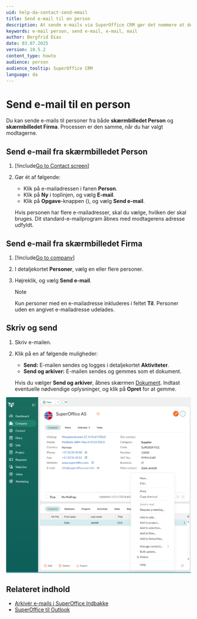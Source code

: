 ```yaml
---
uid: help-da-contact-send-email
title: Send e-mail til en person
description: At sende e-mails via SuperOffice CRM gør det nemmere at dele og gemme al din kundekommunikation ét sted.
keywords: e-mail person, send e-mail, e-mail, mail
author: Bergfrid Dias
date: 03.07.2025
version: 10.5.2
content_type: howto
audience: person
audience_tooltip: SuperOffice CRM
language: da
---
```


# Send e-mail til en person

Du kan sende e-mails til personer fra både **skærmbilledet Person** og **skærmbilledet Firma**. Processen er den samme, når du har valgt modtagerne.

## Send e-mail fra skærmbilledet Person

1. [!include[Go to Contact screen](../../learn/includes/goto-contact.md)]

1. Gør ét af følgende:
    * Klik på e-mailadressen i fanen **Person**.
    * Klik på **Ny** i toplinjen, og vælg **E-mail**.
    * Klik på **Opgave**-knappen (<i class="ph ph-dots-three-circle-vertical" aria-hidden="true"></i>), og vælg **Send e-mail**.

    Hvis personen har flere e-mailadresser, skal du vælge, hvilken der skal bruges. Dit standard-e-mailprogram åbnes med modtagerens adresse udfyldt.

## Send e-mail fra skærmbilledet Firma

1. [!include[Go to company](../../learn/includes/goto-company.md)]

1. I detaljekortet **Personer**, vælg en eller flere personer.

1. Højreklik, og vælg **Send e-mail**.

    > [!NOTE]
    > Kun personer med en e-mailadresse inkluderes i feltet **Til**. Personer uden en angivet e-mailadresse udelades.

## Skriv og send

1. Skriv e-mailen.

2. Klik på en af følgende muligheder:

    * **Send:** E-mailen sendes og logges i detaljekortet **Aktiviteter**.
    * **Send og arkiver:** E-mailen sendes og gemmes som et dokument.

    Hvis du vælger **Send og arkiver**, åbnes skærmen [Dokument][1]. Indtast eventuelle nødvendige oplysninger, og klik på **Opret** for at gemme.

![Find personen, højreklik, og vælg Send e-mail -screenshot][img2]

## Relateret indhold

* [Arkivér e-mails i SuperOffice Indbakke][2]
* [SuperOffice til Outlook][3]

<!-- Referenced links -->
[1]: ../../document/learn/create.md#fields
[2]: ../../email/inbox/learn/archive.md
[3]: ../../../../integrations/superoffice-for-outlook/save-to-superoffice.md

<!-- Referenced images -->
[img2]: ../../../media/loc/en/contact/send-email.png
